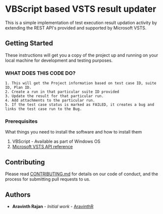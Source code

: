# VBScript based VSTS result updater

This is a simple implementation of test execution result updation activity by extending the REST API's provided and supported by Microsoft VSTS. 

## Getting Started

These instructions will get you a copy of the project up and running on your local machine for development and testing purposes.

### WHAT DOES THIS CODE DO? 
```
1. This will get the Project information based on test case ID, suite ID, Plan ID. 
2. Create a run in that particular suite ID provided
3. Update the result for that particular run. 
4. Add attachments to the particular run.
5. If the test case status is marked as FAILED, it creates a bug and links the test case run to the Bug.
```

### Prerequisites

What things you need to install the software and how to install them

1. VBScript - Available as part of Windows OS
2. [Microsoft VSTS API reference](https://docs.microsoft.com/en-us/rest/api/azure/devops/)


## Contributing

Please read [CONTRIBUTING.md](https://gist.github.com/PurpleBooth/b24679402957c63ec426) for details on our code of conduct, and the process for submitting pull requests to us.


## Authors

* **Aravinth Rajan** - *Initial work* - [AravinthR](https://github.com/AravinthR)

